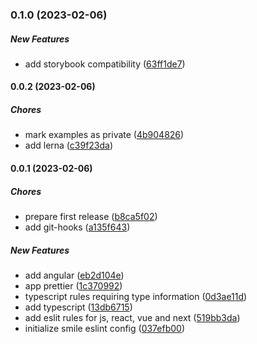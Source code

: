 ### 0.1.0 (2023-02-06)

##### New Features

- add storybook compatibility ([63ff1de7](https://github.com/Smile-SA/eslint-plugin-smile/commit/63ff1de776bc550e6c82039ee9e54d6094803504))

#### 0.0.2 (2023-02-06)

##### Chores

- mark examples as private ([4b904826](https://github.com/Smile-SA/eslint-plugin-smile/commit/4b90482671b50c8fb5522d45b97d44011953023b))
- add lerna ([c39f23da](https://github.com/Smile-SA/eslint-plugin-smile/commit/c39f23da575f7d18f2beccf76dc9017834b941e2))

#### 0.0.1 (2023-02-06)

##### Chores

- prepare first release ([b8ca5f02](https://github.com/Smile-SA/eslint-plugin-smile/commit/b8ca5f02e7abacd5c341eff7030f36160268a8f4))
- add git-hooks ([a135f643](https://github.com/Smile-SA/eslint-plugin-smile/commit/a135f64380a53995d983021f31adab3d167b5645))

##### New Features

- add angular ([eb2d104e](https://github.com/Smile-SA/eslint-plugin-smile/commit/eb2d104e03edd8afa67df0ad947695f9de487529))
- app prettier ([1c370992](https://github.com/Smile-SA/eslint-plugin-smile/commit/1c370992c13286a7a533f400267787a03f62eab0))
- typescript rules requiring type information ([0d3ae11d](https://github.com/Smile-SA/eslint-plugin-smile/commit/0d3ae11dee93954c20b0ba4c59c6a8d93be135e2))
- add typescript ([13db6715](https://github.com/Smile-SA/eslint-plugin-smile/commit/13db6715b577e2108db09f40ed2ba0ddb277de5c))
- add eslit rules for js, react, vue and next ([519bb3da](https://github.com/Smile-SA/eslint-plugin-smile/commit/519bb3da9ff4ba0e21ea6b0f2adb2d1f4aca0465))
- initialize smile eslint config ([037efb00](https://github.com/Smile-SA/eslint-plugin-smile/commit/037efb008ce116dc970f8686fedec176edae55a1))
